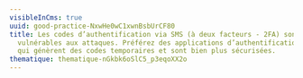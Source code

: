 ```yaml
---
visibleInCms: true
uuid: good-practice-NxwHe0wC1xwnBsbUrCF80
title: Les codes d’authentification via SMS (à deux facteurs - 2FA) sont
  vulnérables aux attaques. Préférez des applications d’authentification dédiées
  qui génèrent des codes temporaires et sont bien plus sécurisées.
thematique: thematique-nGkbk6oSlC5_p3eqoXX2o
---
```

